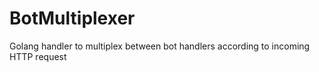 # BotMultiplexer
Golang handler to multiplex between bot handlers according to incoming HTTP request
